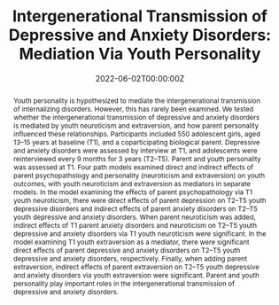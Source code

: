 ---
abstract: "Youth personality is hypothesized to mediate the intergenerational transmission of internalizing disorders.
  However, this has rarely been examined. We tested whether the intergenerational transmission of depressive
  and anxiety disorders is mediated by youth neuroticism and extraversion, and how parent personality influenced
  these relationships. Participants included 550 adolescent girls, aged 13–15 years at baseline (T1), and a
  coparticipating biological parent. Depressive and anxiety disorders were assessed by interview at T1, and adolescents
  were reinterviewed every 9 months for 3 years (T2–T5). Parent and youth personality was assessed at
  T1. Four path models examined direct and indirect effects of parent psychopathology and personality (neuroticism
  and extraversion) on youth outcomes, with youth neuroticism and extraversion as mediators in separate
  models. In the model examining the effects of parent psychopathology via T1 youth neuroticism, there were
  direct effects of parent depression on T2–T5 youth depressive disorders and indirect effects of parent anxiety
  disorders on T2–T5 youth depressive and anxiety disorders. When parent neuroticism was added, indirect
  effects of T1 parent anxiety disorders and neuroticism on T2–T5 youth depressive and anxiety disorders via
  T1 youth neuroticism were significant. In the model examining T1 youth extraversion as a mediator, there
  were significant direct effects of parent depressive and anxiety disorders on T2–T5 youth depressive and anxiety
  disorders, respectively. Finally, when adding parent extraversion, indirect effects of parent extraversion on
  T2–T5 youth depressive and anxiety disorders via youth extraversion were significant. Parent and youth personality
  play important roles in the intergenerational transmission of depressive and anxiety disorders."
authors:
- admin
- Megan C. Finsaas
- Brady D. Nelson
- Greg Perlman
- Roman Kotov
- Daniel N. Klein
date: "2022-06-02T00:00:00Z"
doi: "https://doi.org/10.1037/abn0000759"
featured: false
image:
  focal_point: ""
  preview_only: false
projects: []
publication: In *Journal of Psychopathology and Clinical Science*
publication_short: ""
publication_types:
- "2"
publishDate: "2022-06-02T00:00:00Z"
summary: ""
title: "Intergenerational Transmission of Depressive and Anxiety Disorders: Mediation Via Youth Personality"
url_pdf: ""
---